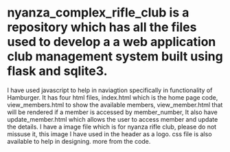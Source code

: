 # nyanza_complex_rifle_club is a repository which has all the files used to develop a a web application club management system built using flask and sqlite3.
I have used javascript to help in naviagtion specifically in functionality of Hamburger.
It has four html files, index.html which is the home page code, view_members.html to show the available members, view_member.html that will be rendered if a member is accessed by member_number,
It also have update_member.html which allows the user to access member and update the details.
I have a image file which is for nyanza rifle club, please do not missuse it, this image I have used in the header as a logo.
css file is also available to help in designing.
more from the code.
